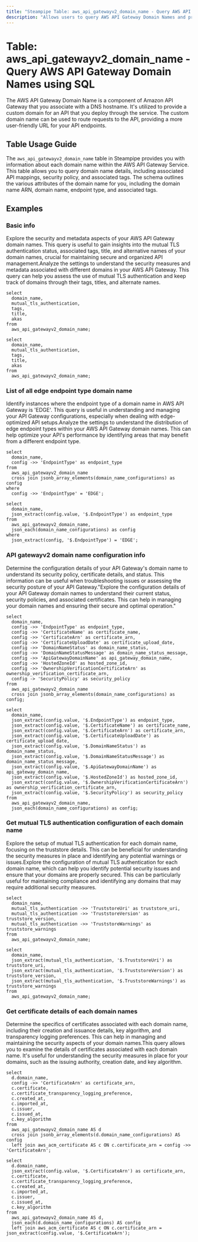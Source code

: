 ```yaml
---
title: "Steampipe Table: aws_api_gatewayv2_domain_name - Query AWS API Gateway Domain Names using SQL"
description: "Allows users to query AWS API Gateway Domain Names and provides information about each domain name within the AWS API Gateway Service. This table can be used to query domain name details, including associated API mappings, security policy, and associated tags."
---
```


# Table: aws_api_gatewayv2_domain_name - Query AWS API Gateway Domain Names using SQL

The AWS API Gateway Domain Name is a component of Amazon API Gateway that you associate with a DNS hostname. It's utilized to provide a custom domain for an API that you deploy through the service. The custom domain name can be used to route requests to the API, providing a more user-friendly URL for your API endpoints.

## Table Usage Guide

The `aws_api_gatewayv2_domain_name` table in Steampipe provides you with information about each domain name within the AWS API Gateway Service. This table allows you to query domain name details, including associated API mappings, security policy, and associated tags. The schema outlines the various attributes of the domain name for you, including the domain name ARN, domain name, endpoint type, and associated tags.

## Examples

### Basic info
Explore the security and metadata aspects of your AWS API Gateway domain names. This query is useful to gain insights into the mutual TLS authentication status, associated tags, title, and alternative names of your domain names, crucial for maintaining secure and organized API management.Analyze the settings to understand the security measures and metadata associated with different domains in your AWS API Gateway. This query can help you assess the use of mutual TLS authentication and keep track of domains through their tags, titles, and alternate names.


```sql+postgres
select
  domain_name,
  mutual_tls_authentication,
  tags,
  title,
  akas
from
  aws_api_gatewayv2_domain_name;
```

```sql+sqlite
select
  domain_name,
  mutual_tls_authentication,
  tags,
  title,
  akas
from
  aws_api_gatewayv2_domain_name;
```

### List of all edge endpoint type domain name
Identify instances where the endpoint type of a domain name in AWS API Gateway is 'EDGE'. This query is useful in understanding and managing your API Gateway configurations, especially when dealing with edge-optimized API setups.Analyze the settings to understand the distribution of edge endpoint types within your AWS API Gateway domain names. This can help optimize your API's performance by identifying areas that may benefit from a different endpoint type.


```sql+postgres
select
  domain_name,
  config ->> 'EndpointType' as endpoint_type
from
  aws_api_gatewayv2_domain_name
  cross join jsonb_array_elements(domain_name_configurations) as config
where
  config ->> 'EndpointType' = 'EDGE';
```

```sql+sqlite
select
  domain_name,
  json_extract(config.value, '$.EndpointType') as endpoint_type
from
  aws_api_gatewayv2_domain_name,
  json_each(domain_name_configurations) as config
where
  json_extract(config, '$.EndpointType') = 'EDGE';
```

### API gatewayv2 domain name configuration info
Determine the configuration details of your API Gateway's domain name to understand its security policy, certificate details, and status. This information can be useful when troubleshooting issues or assessing the security posture of your API Gateway."Explore the configuration details of your API Gateway domain names to understand their current status, security policies, and associated certificates. This can help in managing your domain names and ensuring their secure and optimal operation."


```sql+postgres
select
  domain_name,
  config ->> 'EndpointType' as endpoint_type,
  config ->> 'CertificateName' as certificate_name,
  config ->> 'CertificateArn' as certificate_arn,
  config ->> 'CertificateUploadDate' as certificate_upload_date,
  config ->> 'DomainNameStatus' as domain_name_status,
  config ->> 'DomainNameStatusMessage' as domain_name_status_message,
  config ->> 'ApiGatewayDomainName' as api_gateway_domain_name,
  config ->> 'HostedZoneId' as hosted_zone_id,
  config ->> 'OwnershipVerificationCertificateArn' as ownership_verification_certificate_arn,
  config -> 'SecurityPolicy' as security_policy
from
  aws_api_gatewayv2_domain_name
  cross join jsonb_array_elements(domain_name_configurations) as config;
```

```sql+sqlite
select
  domain_name,
  json_extract(config.value, '$.EndpointType') as endpoint_type,
  json_extract(config.value, '$.CertificateName') as certificate_name,
  json_extract(config.value, '$.CertificateArn') as certificate_arn,
  json_extract(config.value, '$.CertificateUploadDate') as certificate_upload_date,
  json_extract(config.value, '$.DomainNameStatus') as domain_name_status,
  json_extract(config.value, '$.DomainNameStatusMessage') as domain_name_status_message,
  json_extract(config.value, '$.ApiGatewayDomainName') as api_gateway_domain_name,
  json_extract(config.value, '$.HostedZoneId') as hosted_zone_id,
  json_extract(config.value, '$.OwnershipVerificationCertificateArn') as ownership_verification_certificate_arn,
  json_extract(config.value, '$.SecurityPolicy') as security_policy
from
  aws_api_gatewayv2_domain_name,
  json_each(domain_name_configurations) as config;
```

### Get mutual TLS authentication configuration of each domain name
Explore the setup of mutual TLS authentication for each domain name, focusing on the truststore details. This can be beneficial for understanding the security measures in place and identifying any potential warnings or issues.Explore the configuration of mutual TLS authentication for each domain name, which can help you identify potential security issues and ensure that your domains are properly secured. This can be particularly useful for maintaining compliance and identifying any domains that may require additional security measures.


```sql+postgres
select
  domain_name,
  mutual_tls_authentication ->> 'TruststoreUri' as truststore_uri,
  mutual_tls_authentication ->> 'TruststoreVersion' as truststore_version,
  mutual_tls_authentication ->> 'TruststoreWarnings' as truststore_warnings
from
  aws_api_gatewayv2_domain_name;
```

```sql+sqlite
select
  domain_name,
  json_extract(mutual_tls_authentication, '$.TruststoreUri') as truststore_uri,
  json_extract(mutual_tls_authentication, '$.TruststoreVersion') as truststore_version,
  json_extract(mutual_tls_authentication, '$.TruststoreWarnings') as truststore_warnings
from
  aws_api_gatewayv2_domain_name;
```

### Get certificate details of each domain names
Determine the specifics of certificates associated with each domain name, including their creation and issuance details, key algorithm, and transparency logging preferences. This can help in managing and maintaining the security aspects of your domain names.This query allows you to examine the details of certificates associated with each domain name. It's useful for understanding the security measures in place for your domains, such as the issuing authority, creation date, and key algorithm.


```sql+postgres
select
  d.domain_name,
  config ->> 'CertificateArn' as certificate_arn,
  c.certificate,
  c.certificate_transparency_logging_preference,
  c.created_at,
  c.imported_at,
  c.issuer,
  c.issued_at,
  c.key_algorithm
from
  aws_api_gatewayv2_domain_name AS d
  cross join jsonb_array_elements(d.domain_name_configurations) AS config
  left join aws_acm_certificate AS c ON c.certificate_arn = config ->> 'CertificateArn';
```

```sql+sqlite
select
  d.domain_name,
  json_extract(config.value, '$.CertificateArn') as certificate_arn,
  c.certificate,
  c.certificate_transparency_logging_preference,
  c.created_at,
  c.imported_at,
  c.issuer,
  c.issued_at,
  c.key_algorithm
from
  aws_api_gatewayv2_domain_name AS d,
  json_each(d.domain_name_configurations) AS config
  left join aws_acm_certificate AS c ON c.certificate_arn = json_extract(config.value, '$.CertificateArn');
```
